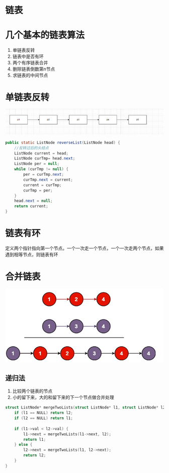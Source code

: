 # 链表

# 几个基本的链表算法

1. 单链表反转
2. 链表中是否有环
3. 两个有序链表合并
4. 删除链表倒数第n节点
5. 求链表的中间节点

# 单链表反转

![image-20240320200505453](image/2-link/image-20240320200505453.png)



```java
public static ListNode reverseList(ListNode head) {
    //反转过后的头结点
    ListNode current = head;
    ListNode curTmp= head.next;
    ListNode per = null;
    while (curTmp != null) {
        per = curTmp.next;
        curTmp.next = current;
        current = curTmp;
        curTmp = per;
    }
    head.next = null;
    return current;
}
```

# 链表有环

 定义两个指针指向第一个节点。一个一次走一个节点，一个一次走两个节点，如果遇到相等节点，则链表有环

# 合并链表

![image-20250521093623924](image/2-link/image-20250521093623924.png)

## 递归法

1. 比较两个链表的节点
2. 小的留下来，大的和留下来的下一个节点做合并处理

```c++
struct ListNode* mergeTwoLists(struct ListNode* l1, struct ListNode* l2) {
    if (l1 == NULL) return l2;
    if (l2 == NULL) return l1;

    if (l1->val < l2->val) {
        l1->next = mergeTwoLists(l1->next, l2);
        return l1;
    } else {
        l2->next = mergeTwoLists(l1, l2->next);
        return l2;
    }
}
```

